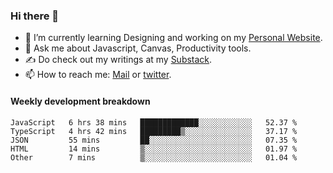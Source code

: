 ### Hi there 👋

- 🌱 I’m currently learning Designing and working on my [Personal Website](https://kvaishak.com/).
- 💬 Ask me about Javascript, Canvas,  Productivity tools. 
- :writing_hand: Do check out my writings at my [Substack](https://kvaishak.substack.com/).
- 📫 How to reach me: [Mail](mailto:vaishak.kaippanchery@gmail.com) or [twitter](https://twitter.com/kvaishack).


#### Weekly development breakdown

<!--START_SECTION:waka-->

```text
JavaScript   6 hrs 38 mins   █████████████░░░░░░░░░░░░   52.37 %
TypeScript   4 hrs 42 mins   █████████▒░░░░░░░░░░░░░░░   37.17 %
JSON         55 mins         ██░░░░░░░░░░░░░░░░░░░░░░░   07.35 %
HTML         14 mins         ▒░░░░░░░░░░░░░░░░░░░░░░░░   01.97 %
Other        7 mins          ▒░░░░░░░░░░░░░░░░░░░░░░░░   01.04 %
```

<!--END_SECTION:waka-->

